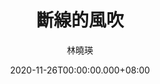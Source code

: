 ---
issue: 405
title: 斷線的風吹
author: 林曉瑛
date: 2020-11-26T00:00:00.000+08:00
topic: 懷想
difficulty: 1
wikidata: Q131449206
wikidata_link: https://www.wikidata.org/wiki/Q131449206
author_wikidata_link: https://www.wikidata.org/wiki/Q131448473
author_wikidata: Q131448473
---
